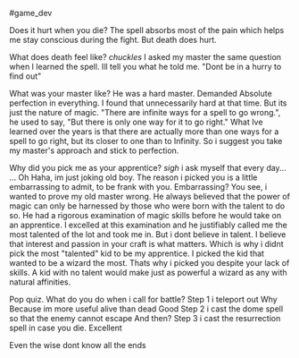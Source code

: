 #game_dev 

Does it hurt when you die?
The spell absorbs most of the pain which helps me stay conscious during the fight. But death does hurt.

What does death feel like?
*chuckles* I asked my master the same question when I learned the spell. Ill tell you what he told me. "Dont be in a hurry to find out"



What was your master like?
He was a hard master. Demanded Absolute perfection in everything. I found that unnecessarily hard at that time. But its just the nature of magic.
"There are infinite ways for a spell to go wrong.", he used to say, "But there is only one way for it to go right." 
What Ive learned over the years is that there are actually more than one ways for a spell to go right, but its closer to one than to Infinity. So i suggest you take my master's approach and stick to perfection.



Why did you pick me as your apprentice?
*sigh* i ask myself that every day...
... Oh
Haha, im just joking old boy. The reason i picked you is a little embarrassing to admit, to be frank with you.
Embarrassing?
You see, i wanted to prove my old master wrong. He always believed that the power of magic can only be harnessed by those who were born with the talent to do so. He had a rigorous examination of magic skills before he would take on an apprentice. I excelled at this examination and he justifiably called me the most talented of the lot and took me in.
But i dont believe in talent. I believe that interest and passion in your craft is what matters. Which is why i didnt pick the most "talented" kid to be my apprentice. I picked the kid that wanted to be a wizard the most. Thats why i picked you despite your lack of skills. A kid with no talent would make just as powerful a wizard as any with natural affinities. 



Pop quiz. What do you do when i call for battle?
Step 1 i teleport out
Why
Because im more useful alive than dead
Good
Step 2 i cast the dome spell so that the enemy cannot escape
And then?
Step 3 i cast the resurrection spell in case you die.
Excellent 



Even the wise dont know all the ends 
